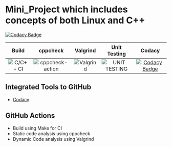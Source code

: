 # Mini_Project which includes concepts of both Linux and C++

[![Codacy Badge](https://app.codacy.com/project/badge/Grade/2f55e61fc9284e3b9199e081caab1c56)](https://www.codacy.com/gh/99002593/Mini_Project/dashboard?utm_source=github.com&amp;utm_medium=referral&amp;utm_content=99002593/Mini_Project&amp;utm_campaign=Badge_Grade)

|Build|cppcheck|Valgrind|Unit Testing|Codacy|
|:--:|:--:|:--:|:--:|:--:|
![C/C++ CI](https://github.com/99002593/Mini_Project/workflows/C/C++%20CI/badge.svg)|![cppcheck-action](https://github.com/99002593/Mini_Project/workflows/cppcheck-action/badge.svg)|![Valgrind](https://github.com/99002593/Mini_Project/workflows/Valgrind/badge.svg)|![UNIT TESTING](https://github.com/99002593/Mini_Project/workflows/UNIT%20TESTING/badge.svg)|[![Codacy Badge](https://app.codacy.com/project/badge/Grade/2f55e61fc9284e3b9199e081caab1c56)](https://www.codacy.com/gh/99002593/Mini_Project/dashboard?utm_source=github.com&amp;utm_medium=referral&amp;utm_content=99002593/Mini_Project&amp;utm_campaign=Badge_Grade)|
## Integrated Tools to GitHub
* [Codacy](https://www.codacy.com/)
## GitHub Actions
* Build using Make for CI
* Static code analysis using cppcheck
* Dynamic Code analysis using Valgrind
